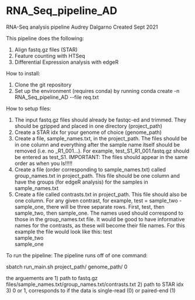 # RNA_Seq_pipeline_AD

RNA-Seq analysis pipeline
Audrey Dalgarno
Created Sept 2021

This pipeline does the following:
1. Align fastq.gz files (STAR)
2. Feature counting with HTSeq
3. Differential Expression analysis with edgeR

How to install:
1. Clone the git repository
2. Set up the environment (requires conda) by running conda create -n RNA_Seq_pipeline_AD --file req.txt

How to setup files:
1. The input fastq.gz files should already be fastqc-ed and trimmed. They should be gzipped and placed in one directory (project_path)
2. Create a STAR idx for your genome of choice (genome_path)
3. Create a file, sample_names.txt, in the project_path. The files should be in one column and everything after the sample name itself should
be removed (i.e. no _R1_001...). For example, test_S1_R1_001.fastq.gz should be entered as test_S1. IMPORTANT: The files should appear in the same order as
when you ls!!!!!
4. Create a file (order corresponding to sample_names.txt) called group_names.txt in project_path. This file should be one column and have the groups (for edgeR
analysis) for the samples in sample_names.txt
5. Create a file called contrasts.txt in project_path. This file should also be one column. For any given contrast, for example, test = sample_two - sample_one,
there will be three separate rows. First, test, then sample_two, then sample_one. The names used should correspond to those in the group_names.txt file.
It would be good to have informative names for the contrasts, as these will become their file names.
For this example the file would look like this:
test  
sample_two  
sample_one  

To run the pipeline:
The pipeline runs off of one command:

sbatch run_main.sh project_path/ genome_path/ 0

the arguements are 1) path to fastq.gz files/sample_names.txt/group_names.txt/contrasts.txt 2) path to STAR idx 3) 0 or 1, corresponds to if the data is
single-read (0) or paired-end (1)


